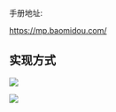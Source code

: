 手册地址:

https://mp.baomidou.com/

## 实现方式

![](https://youpaiyun.zongqilive.cn/superbed/2020/02/13/5e44ac7e48b86553eea6a1f2.jpg)



![](https://youpaiyun.zongqilive.cn/superbed/2020/02/13/5e44aca648b86553eea6a82a.jpg)







